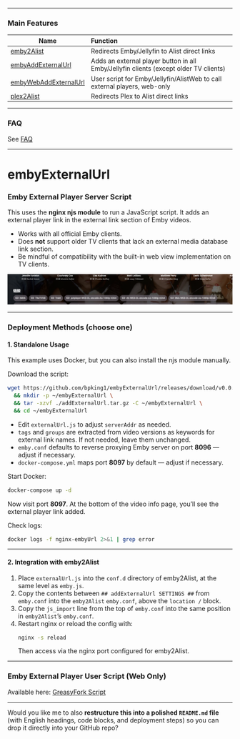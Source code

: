 

---

### Main Features
| Name | Function |
| - | :- |
| [emby2Alist](./emby2Alist/README.md) | Redirects Emby/Jellyfin to Alist direct links |
| [embyAddExternalUrl](./alistWebAddExternalUrl/README.md) | Adds an external player button in all Emby/Jellyfin clients (except older TV clients) |
| [embyWebAddExternalUrl](./embyWebAddExternalUrl/README.md) | User script for Emby/Jellyfin/AlistWeb to call external players, web-only |
| [plex2Alist](./plex2Alist/README.md) | Redirects Plex to Alist direct links |

---

### FAQ
See [FAQ](./FAQ.md)

---

# embyExternalUrl

### Emby External Player Server Script

This uses the **nginx njs module** to run a JavaScript script. It adds an external player link in the external link section of Emby videos.  
- Works with all official Emby clients.  
- Does **not** support older TV clients that lack an external media database link section.  
- Be mindful of compatibility with the built-in web view implementation on TV clients.

![Screenshot](https://raw.githubusercontent.com/bpking1/pics/main/img/Screenshot%202023-02-06%20191721.png)

---

### Deployment Methods (choose one)

#### 1. Standalone Usage

This example uses Docker, but you can also install the njs module manually.

Download the script:
```bash
wget https://github.com/bpking1/embyExternalUrl/releases/download/v0.0.1/addExternalUrl.tar.gz \
  && mkdir -p ~/embyExternalUrl \
  && tar -xzvf ./addExternalUrl.tar.gz -C ~/embyExternalUrl \
  && cd ~/embyExternalUrl
```

- Edit `externalUrl.js` to adjust `serverAddr` as needed.  
- `tags` and `groups` are extracted from video versions as keywords for external link names. If not needed, leave them unchanged.  
- `emby.conf` defaults to reverse proxying Emby server on port **8096** — adjust if necessary.  
- `docker-compose.yml` maps port **8097** by default — adjust if necessary.  

Start Docker:
```bash
docker-compose up -d
```

Now visit port **8097**. At the bottom of the video info page, you’ll see the external player link added.

Check logs:
```bash
docker logs -f nginx-embyUrl 2>&1 | grep error
```

---

#### 2. Integration with emby2Alist

1. Place `externalUrl.js` into the `conf.d` directory of emby2Alist, at the same level as `emby.js`.  
2. Copy the contents between `## addExternalUrl SETTINGS ##` from `emby.conf` into the `emby2Alist` `emby.conf`, above the `location /` block.  
3. Copy the `js_import` line from the top of `emby.conf` into the same position in `emby2Alist`’s `emby.conf`.  
4. Restart nginx or reload the config with:  
   ```bash
   nginx -s reload
   ```  
   Then access via the nginx port configured for emby2Alist.

---

### Emby External Player User Script (Web Only)

Available here: [GreasyFork Script](https://greasyfork.org/zh-CN/scripts/514529)

---

Would you like me to also **restructure this into a polished `README.md` file** (with English headings, code blocks, and deployment steps) so you can drop it directly into your GitHub repo?
